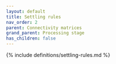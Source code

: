 ```yaml
---
layout: default
title: Settling rules
nav_order: 2
parent: Connectivity matrices
grand_parent: Processing stage
has_children: false
---
```

{% include definitions/settling-rules.md %}